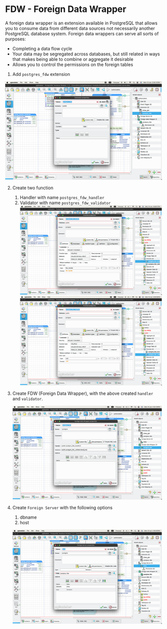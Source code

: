 # FDW - Foreign Data Wrapper

A foreign data wrapper is an extension available in PostgreSQL that allows you to consume data from different data sources not necessarily another PostgreSQL database system. Foreign data wrappers can serve all sorts of purposes:

   * Completing a data flow cycle
   * Your data may be segregated across databases, but still related in ways that makes being able to combine or aggregate it desirable
   * Allows you to control the permissions on the foreign tables

1. Add `postgres_fdw` extension

![Adding Extension](./img/fwd/fwd_extension.png)

2. Create two function
    1. Handler with name `postgres_fdw_handler`
    2. Validator with name `postgres_fdw_validator`
    ![Handler](./img/fwd/fwd_func_handler.png)
    ![Validator](./img/fwd/fwd_func_validator.png)

3. Create FDW (Foreign  Data Wrapper), with the above created `handler` and `validator`.


    ![FWD](./img/fwd/fwd.png)


4. Create `Foreign Server` with the following options
    1. dbname
    2. host

    ![Foreign Server](./img/fwd/fwd_server.png)


